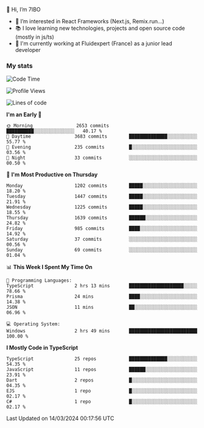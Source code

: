 👋 Hi, I’m 7IBO

- 👀 I’m interested in React Frameworks (Next.js, Remix.run...)
- 📚 I love learning new technologies, projects and open source code (mostly in js/ts)
- 💼 I'm currently working at Fluidexpert (France) as a junior lead developer

### My stats
<!--START_SECTION:waka-->
![Code Time](http://img.shields.io/badge/Code%20Time-526%20hrs%203%20mins-blue)

![Profile Views](http://img.shields.io/badge/Profile%20Views-0-blue)

![Lines of code](https://img.shields.io/badge/From%20Hello%20World%20I%27ve%20Written-7.6%20million%20lines%20of%20code-blue)

**I'm an Early 🐤** 

```text
🌞 Morning                2653 commits        ██████████░░░░░░░░░░░░░░░   40.17 % 
🌆 Daytime                3683 commits        ██████████████░░░░░░░░░░░   55.77 % 
🌃 Evening                235 commits         █░░░░░░░░░░░░░░░░░░░░░░░░   03.56 % 
🌙 Night                  33 commits          ░░░░░░░░░░░░░░░░░░░░░░░░░   00.50 % 
```
📅 **I'm Most Productive on Thursday** 

```text
Monday                   1202 commits        █████░░░░░░░░░░░░░░░░░░░░   18.20 % 
Tuesday                  1447 commits        █████░░░░░░░░░░░░░░░░░░░░   21.91 % 
Wednesday                1225 commits        █████░░░░░░░░░░░░░░░░░░░░   18.55 % 
Thursday                 1639 commits        ██████░░░░░░░░░░░░░░░░░░░   24.82 % 
Friday                   985 commits         ████░░░░░░░░░░░░░░░░░░░░░   14.92 % 
Saturday                 37 commits          ░░░░░░░░░░░░░░░░░░░░░░░░░   00.56 % 
Sunday                   69 commits          ░░░░░░░░░░░░░░░░░░░░░░░░░   01.04 % 
```


📊 **This Week I Spent My Time On** 

```text
💬 Programming Languages: 
TypeScript               2 hrs 13 mins       ████████████████████░░░░░   78.66 % 
Prisma                   24 mins             ████░░░░░░░░░░░░░░░░░░░░░   14.38 % 
JSON                     11 mins             ██░░░░░░░░░░░░░░░░░░░░░░░   06.96 % 

💻 Operating System: 
Windows                  2 hrs 49 mins       █████████████████████████   100.00 % 
```

**I Mostly Code in TypeScript** 

```text
TypeScript               25 repos            ██████████████░░░░░░░░░░░   54.35 % 
JavaScript               11 repos            ██████░░░░░░░░░░░░░░░░░░░   23.91 % 
Dart                     2 repos             █░░░░░░░░░░░░░░░░░░░░░░░░   04.35 % 
EJS                      1 repo              █░░░░░░░░░░░░░░░░░░░░░░░░   02.17 % 
C#                       1 repo              █░░░░░░░░░░░░░░░░░░░░░░░░   02.17 % 
```




 Last Updated on 14/03/2024 00:17:56 UTC
<!--END_SECTION:waka-->
